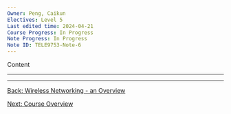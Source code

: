 ```yaml
---
Owner: Peng, Caikun
Electives: Level 5
Last edited time: 2024-04-21
Course Progress: In Progress
Note Progress: In Progress
Note ID: TELE9753-Note-6
---
```


Content

---



---
[Back: Wireless Networking - an Overview](1.%20Wireless%20Networking%20-%20an%20Overview.md)

[Next: Course Overview](0.%20TELE9753%20Advanced%20Wireless%20Communications%20Overview.md)